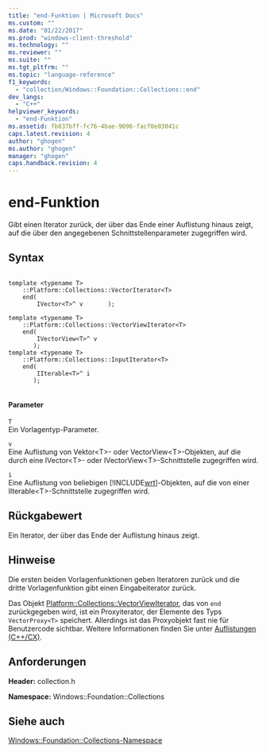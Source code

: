```yaml
---
title: "end-Funktion | Microsoft Docs"
ms.custom: ""
ms.date: "01/22/2017"
ms.prod: "windows-client-threshold"
ms.technology: ""
ms.reviewer: ""
ms.suite: ""
ms.tgt_pltfrm: ""
ms.topic: "language-reference"
f1_keywords: 
  - "collection/Windows::Foundation::Collections::end"
dev_langs: 
  - "C++"
helpviewer_keywords: 
  - "end-Funktion"
ms.assetid: fb837bff-fc76-4bae-9096-facf0e03041c
caps.latest.revision: 4
author: "ghogen"
ms.author: "ghogen"
manager: "ghogen"
caps.handback.revision: 4
---
```

# end-Funktion
Gibt einen Iterator zurück, der über das Ende einer Auflistung hinaus zeigt, auf die über den angegebenen Schnittstellenparameter zugegriffen wird.  
  
## Syntax  
  
```  
  
template <typename T>  
    ::Platform::Collections::VectorIterator<T>   
    end(  
        IVector<T>^ v       );  
  
template <typename T>  
    ::Platform::Collections::VectorViewIterator<T>   
    end(  
        IVectorView<T>^ v  
       );  
template <typename T>   
    ::Platform::Collections::InputIterator<T>   
    end(  
        IIterable<T>^ i  
       );  
  
```  
  
#### Parameter  
 `T`  
 Ein Vorlagentyp\-Parameter.  
  
 `v`  
 Eine Auflistung von Vektor\<T\>\- oder VectorView\<T\>\-Objekten, auf die durch eine IVector\<T\>\- oder IVectorView\<T\>\-Schnittstelle zugegriffen wird.  
  
 `i`  
 Eine Auflistung von beliebigen [!INCLUDE[wrt](../cppcx/includes/wrt-md.md)]\-Objekten, auf die von einer IIterable\<T\>\-Schnittstelle zugegriffen wird.  
  
## Rückgabewert  
 Ein Iterator, der über das Ende der Auflistung hinaus zeigt.  
  
## Hinweise  
 Die ersten beiden Vorlagenfunktionen geben Iteratoren zurück und die dritte Vorlagenfunktion gibt einen Eingabeiterator zurück.  
  
 Das Objekt [Platform::Collections::VectorViewIterator](../cppcx/platform-collections-vectorviewiterator-class.md), das von `end` zurückgegeben wird, ist ein Proxyiterator, der Elemente des Typs `VectorProxy<T>` speichert. Allerdings ist das Proxyobjekt fast nie für Benutzercode sichtbar. Weitere Informationen finden Sie unter [Auflistungen \(C\+\+\/CX\)](../cppcx/collections-c-cx.md).  
  
## Anforderungen  
 **Header:** collection.h  
  
 **Namespace:** Windows::Foundation::Collections  
  
## Siehe auch  
 [Windows::Foundation::Collections\-Namespace](../cppcx/windows-foundation-collections-namespace-c-cx.md)